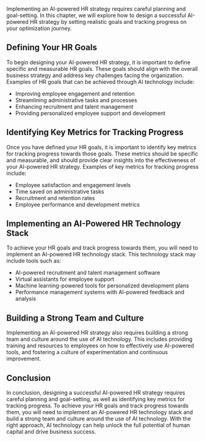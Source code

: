 
Implementing an AI-powered HR strategy requires careful planning and goal-setting. In this chapter, we will explore how to design a successful AI-powered HR strategy by setting realistic goals and tracking progress on your optimization journey.

Defining Your HR Goals
----------------------

To begin designing your AI-powered HR strategy, it is important to define specific and measurable HR goals. These goals should align with the overall business strategy and address key challenges facing the organization. Examples of HR goals that can be achieved through AI technology include:

* Improving employee engagement and retention
* Streamlining administrative tasks and processes
* Enhancing recruitment and talent management
* Providing personalized employee support and development

Identifying Key Metrics for Tracking Progress
---------------------------------------------

Once you have defined your HR goals, it is important to identify key metrics for tracking progress towards those goals. These metrics should be specific and measurable, and should provide clear insights into the effectiveness of your AI-powered HR strategy. Examples of key metrics for tracking progress include:

* Employee satisfaction and engagement levels
* Time saved on administrative tasks
* Recruitment and retention rates
* Employee performance and development metrics

Implementing an AI-Powered HR Technology Stack
----------------------------------------------

To achieve your HR goals and track progress towards them, you will need to implement an AI-powered HR technology stack. This technology stack may include tools such as:

* AI-powered recruitment and talent management software
* Virtual assistants for employee support
* Machine learning-powered tools for personalized development plans
* Performance management systems with AI-powered feedback and analysis

Building a Strong Team and Culture
----------------------------------

Implementing an AI-powered HR strategy also requires building a strong team and culture around the use of AI technology. This includes providing training and resources to employees on how to effectively use AI-powered tools, and fostering a culture of experimentation and continuous improvement.

Conclusion
----------

In conclusion, designing a successful AI-powered HR strategy requires careful planning and goal-setting, as well as identifying key metrics for tracking progress. To achieve your HR goals and track progress towards them, you will need to implement an AI-powered HR technology stack and build a strong team and culture around the use of AI technology. With the right approach, AI technology can help unlock the full potential of human capital and drive business success.
